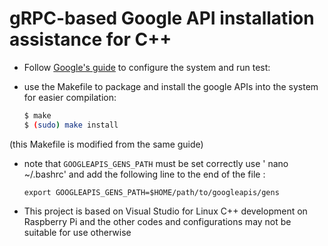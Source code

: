 # gRPC-based Google API installation assistance for C++
 - Follow [Google's guide](https://github.com/GoogleCloudPlatform/cpp-docs-samples/tree/master/speech/api) to configure the system and run test: 
 - use the Makefile to package and install the google APIs into the system for easier compilation:
 
	```sh
	$ make
	$ (sudo) make install
	```

(this Makefile is modified from the same guide)
- note that `GOOGLEAPIS_GENS_PATH` must be set correctly
use ' nano ~/.bashrc' and add the following line to the end of the file :
	```
	export GOOGLEAPIS_GENS_PATH=$HOME/path/to/googleapis/gens
	```
- This project is based on Visual Studio for Linux C++ development on Raspberry Pi and the other codes and configurations may not be suitable for use otherwise
